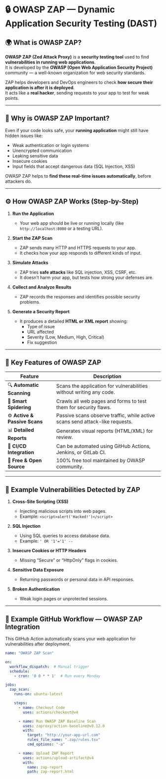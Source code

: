 # 🔒 OWASP ZAP — Dynamic Application Security Testing (DAST)

## 🌍 What is OWASP ZAP?

**OWASP ZAP (Zed Attack Proxy)** is a **security testing tool** used to find **vulnerabilities in running web applications**.  
It is developed by the **OWASP (Open Web Application Security Project)** community — a well-known organization for web security standards.

ZAP helps developers and DevOps engineers to check **how secure their application is after it is deployed**.  
It acts like a **real hacker**, sending requests to your app to test for weak points.

---

## 🧠 Why is OWASP ZAP Important?

Even if your code looks safe, your **running application** might still have hidden issues like:
- Weak authentication or login systems  
- Unencrypted communication  
- Leaking sensitive data  
- Insecure cookies  
- Input fields that accept dangerous data (SQL Injection, XSS)

OWASP ZAP helps to **find these real-time issues automatically**, before attackers do.

---

## ⚙️ How OWASP ZAP Works (Step-by-Step)

1. **Run the Application**
   - Your web app should be live or running locally (like `http://localhost:8080` or a testing URL).

2. **Start the ZAP Scan**
   - ZAP sends many HTTP and HTTPS requests to your app.
   - It checks how your app responds to different kinds of input.

3. **Simulate Attacks**
   - ZAP tries **safe attacks** like SQL injection, XSS, CSRF, etc.
   - It doesn’t harm your app, but tests how strong your defenses are.

4. **Collect and Analyze Results**
   - ZAP records the responses and identifies possible security problems.

5. **Generate a Security Report**
   - It produces a detailed **HTML or XML report** showing:
     - Type of issue  
     - URL affected  
     - Severity (Low, Medium, High, Critical)  
     - Fix suggestion  

---

## 🧰 Key Features of OWASP ZAP

| Feature | Description |
|----------|-------------|
| 🔍 **Automatic Scanning** | Scans the application for vulnerabilities without writing any code. |
| 🧠 **Smart Spidering** | Crawls all web pages and forms to test them for security flaws. |
| ⚙️ **Active & Passive Scans** | Passive scans observe traffic, while active scans send attack-like requests. |
| 📊 **Detailed Reports** | Generates visual reports (HTML/XML) for review. |
| 🔄 **CI/CD Integration** | Can be automated using GitHub Actions, Jenkins, or GitLab CI. |
| 🧩 **Free & Open Source** | 100% free tool maintained by OWASP community. |

---

## 🧪 Example Vulnerabilities Detected by ZAP

1. **Cross-Site Scripting (XSS)**  
   - Injecting malicious scripts into web pages.  
   - Example: `<script>alert('Hacked!')</script>`

2. **SQL Injection**  
   - Using SQL queries to access database data.  
   - Example: `' OR '1'='1' --`

3. **Insecure Cookies or HTTP Headers**  
   - Missing “Secure” or “HttpOnly” flags in cookies.  

4. **Sensitive Data Exposure**  
   - Returning passwords or personal data in API responses.  

5. **Broken Authentication**  
   - Weak login pages or unprotected sessions.

---

## 🧩 Example GitHub Workflow — OWASP ZAP Integration

This GitHub Action automatically scans your web application for vulnerabilities after deployment.

```yaml
name: "OWASP ZAP Scan"

on:
  workflow_dispatch:  # Manual trigger
  schedule:
    - cron: '0 0 * * 1'  # Run every Monday

jobs:
  zap_scan:
    runs-on: ubuntu-latest

    steps:
      - name: Checkout Code
        uses: actions/checkout@v4

      - name: Run OWASP ZAP Baseline Scan
        uses: zaproxy/action-baseline@v0.12.0
        with:
          target: "http://your-app-url.com"
          rules_file_name: ".zap/rules.tsv"
          cmd_options: "-a"

      - name: Upload ZAP Report
        uses: actions/upload-artifact@v4
        with:
          name: zap-report
          path: zap-report.html
